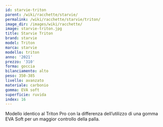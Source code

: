 ```yaml
---
id: starvie-triton
parent: /wiki/racchette/starvie/
permalink: /wiki/racchette/starvie/triton/
image_dir: /images/wiki/racchette/
image: starvie-triton.jpg
title: Starvie Triton
brand: starvie
model: Triton
marca: starvie
modello: triton
anno: '2021'
prezzo: '310'
forma: goccia
bilanciamento: alto
peso: 350-385
livello: avanzato
materiale: carbonio
gomma: EVA soft
superficie: ruvida
index: 16
---
```

Modello identico al Triton Pro con la differenza dell’utilizzo di una gomma EVA Soft per un maggior controllo della palla.